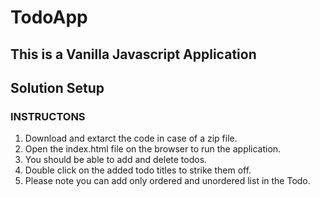 # TodoApp

 ## This is a Vanilla Javascript Application
## Solution Setup
### INSTRUCTONS
1. Download and extarct the code in case of a zip file.
2. Open the index.html file on the browser to run the application.
3. You should be able to add and delete todos.
4. Double click on the added todo titles to strike them off.
5. Please note you can add only ordered and unordered list in the Todo.
